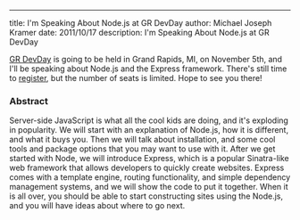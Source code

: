 --- 
title: I'm Speaking About Node.js at GR DevDay
author: Michael Joseph Kramer
date: 2011/10/17
description: I'm Speaking About Node.js at GR DevDay

[GR DevDay][grdevday] is going to be held in Grand Rapids, MI, on November 5th, and I'll be speaking about Node.js and the Express framework. There's still time to [register][register], but the number of seats is limited. Hope to see you there!

### Abstract
Server-side JavaScript is what all the cool kids are doing, and it's exploding in popularity. We will start with an explanation of Node.js, how it is different, and what it buys you. Then we will talk about installation, and some cool tools and package options that you may want to use with it. After we get started with Node, we will introduce Express, which is a popular Sinatra-like web framework that allows developers to quickly create websites. Express comes with a template engine, routing functionality, and simple dependency management systems, and we will show the code to put it together. When it is all over, you should be able to start constructing sites using the Node.js, and you will have ideas about where to go next.

[grdevday]: http://grdevday.org "GR Dev Day"
[register]: http://grdevday.org/Register.aspx "Resister for GR DevDay" 
